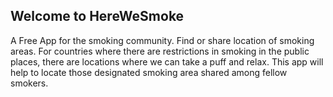 ## Welcome to HereWeSmoke

A Free App for the smoking community. Find or share location of smoking areas. For countries where there are restrictions in smoking in the public places, there are locations where we can take a puff and relax. This app will help to locate those designated smoking area shared among fellow smokers.

